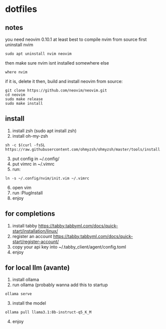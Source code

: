 # dotfiles

## notes
you need neovim 0.10.1 at least
best to compile nvim from source
first uninstall nvim
```
sudo apt uninstall nvim neovim
```
then make sure nvim isnt installed somewhere else
```
where nvim
```
if it is, delete it
then, build and install neovim from source:
```
git clone https://github.com/neovim/neovim.git
cd neovim
sudo make release
sudo make install
```

## install

1. install zsh (sudo apt install zsh)
2. install oh-my-zsh
```
sh -c $(curl -fsSL https://raw.githubusercontent.com/ohmyzsh/ohmyzsh/master/tools/install.sh)
```
3. put config in ~/.config/
4. put vimrc in ~/.vimrc
5. run:
```
ln -s ~/.config/nvim/init.vim ~/.vimrc
```
6. open vim
7. run :PlugInstall
8. enjoy

## for completions

1. install tabby
https://tabby.tabbyml.com/docs/quick-start/installation/linux/
2. register an account
https://tabby.tabbyml.com/docs/quick-start/register-account/
3. copy your api key into ~/.tabby_client/agent/config.toml
4. enjoy

## for local llm (avante)

1. install ollama
2. run ollama (probably wanna add this to startup
```
ollama serve
```
3. install the model
```
ollama pull llama3.1:8b-instruct-q5_K_M
```
4. enjoy
